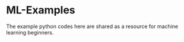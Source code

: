 # ML-Examples
 The example python codes here are shared as a resource for machine learning beginners.

